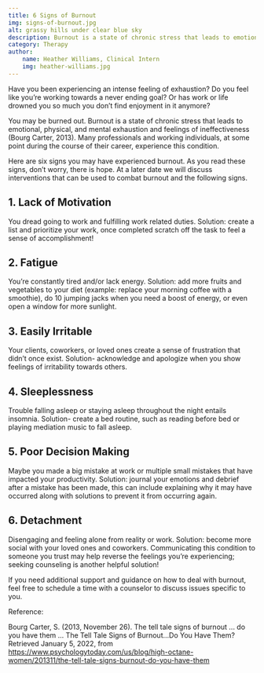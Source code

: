 ```yaml
---
title: 6 Signs of Burnout
img: signs-of-burnout.jpg
alt: grassy hills under clear blue sky
description: Burnout is a state of chronic stress that leads to emotional, physical, and mental exhaustion and feelings of ineffectiveness. Many professionals and working individuals, at some point during the course of their career, experience this condition.
category: Therapy
author:
    name: Heather Williams, Clinical Intern
    img: heather-williams.jpg
---
```


Have you been experiencing an intense feeling of exhaustion? Do you feel like you’re working towards a never ending goal? Or has work or life drowned you so much you don’t find enjoyment in it anymore?

You may be burned out. Burnout is a state of chronic stress that leads to emotional, physical, and mental exhaustion and feelings of ineffectiveness (Bourg Carter, 2013). Many professionals and working individuals, at some point during the course of their career, experience this condition.

Here are six signs you may have experienced burnout. As you read these signs, don’t worry, there is hope. At a later date we will discuss interventions that can be used to combat burnout and the following signs.

<h2 class="heading-secondary ">1. Lack of Motivation</h2>

You dread going to work and fulfilling work related duties. Solution: create a list and prioritize your work, once completed scratch off the task to feel a sense of accomplishment!

<h2 class="heading-secondary ">2. Fatigue</h2>

You’re constantly tired and/or lack energy. Solution: add more fruits and vegetables to your diet (example: replace your morning coffee with a smoothie), do 10 jumping jacks when you need a boost of energy, or even open a window for more sunlight.

<h2 class="heading-secondary ">3. Easily Irritable</h2>

Your clients, coworkers, or loved ones create a sense of frustration that didn’t once exist. Solution- acknowledge and apologize when you show feelings of irritability towards others.

<h2 class="heading-secondary ">4. Sleeplessness</h2>

Trouble falling asleep or staying asleep throughout the night entails insomnia. Solution- create a bed routine, such as reading before bed or playing mediation music to fall asleep.

<h2 class="heading-secondary ">5. Poor Decision Making</h2>

Maybe you made a big mistake at work or multiple small mistakes that have impacted your productivity. Solution: journal your emotions and debrief after a mistake has been made, this can include explaining why it may have occurred along with solutions to prevent it from occurring again.

<h2 class="heading-secondary ">6. Detachment</h2>

Disengaging and feeling alone from reality or work. Solution: become more social with your loved ones and coworkers. Communicating this condition to someone you trust may help reverse the feelings you’re experiencing; seeking counseling is another helpful solution!

If you need additional support and guidance on how to deal with burnout, feel free to schedule a time with a counselor to discuss issues specific to you.

Reference:

Bourg Carter, S. (2013, November 26). The tell tale signs of burnout ... do you have them ... The Tell Tale Signs of Burnout…Do You Have Them? Retrieved January 5, 2022, from https://www.psychologytoday.com/us/blog/high-octane-women/201311/the-tell-tale-signs-burnout-do-you-have-them
